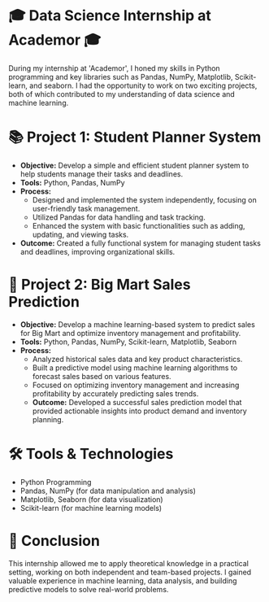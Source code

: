 # 🎓 Data Science Internship at Academor 🎓

During my internship at 'Academor', I honed my skills in Python programming and key libraries such as Pandas, NumPy, Matplotlib, Scikit-learn, and seaborn. I had the opportunity to work on two exciting projects, both of which contributed to my understanding of data science and machine learning.

# 📚 Project 1: Student Planner System

- **Objective:** Develop a simple and efficient student planner system to help students manage their tasks and deadlines.
- **Tools:** Python, Pandas, NumPy
- **Process:**
    - Designed and implemented the system independently, focusing on user-friendly task management.
    - Utilized Pandas for data handling and task tracking.
    - Enhanced the system with basic functionalities such as adding, updating, and viewing tasks.
 - **Outcome:** Created a fully functional system for managing student tasks and deadlines, improving organizational skills.
  
# 🛒 Project 2: Big Mart Sales Prediction
- **Objective:** Develop a machine learning-based system to predict sales for Big Mart and optimize inventory management and profitability.
- **Tools:** Python, Pandas, NumPy, Scikit-learn, Matplotlib, Seaborn
- **Process:**
    - Analyzed historical sales data and key product characteristics.
    - Built a predictive model using machine learning algorithms to forecast sales based on various features.
    - Focused on optimizing inventory management and increasing profitability by accurately predicting sales trends.
    - **Outcome:** Developed a successful sales prediction model that provided actionable insights into product demand and inventory planning.

# 🛠️ Tools & Technologies
- Python Programming
- Pandas, NumPy (for data manipulation and analysis)
- Matplotlib, Seaborn (for data visualization)
- Scikit-learn (for machine learning models)

# 🎯 Conclusion
This internship allowed me to apply theoretical knowledge in a practical setting, working on both independent and team-based projects. I gained valuable experience in machine learning, data analysis, and building predictive models to solve real-world problems.

